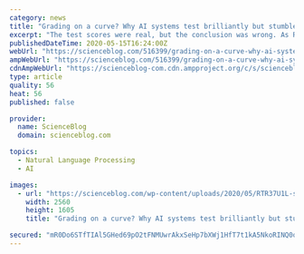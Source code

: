 ```yaml
---
category: news
title: "Grading on a curve? Why AI systems test brilliantly but stumble in real life"
excerpt: "The test scores were real, but the conclusion was wrong. As Robin Jia and Percy Liang of Stanford showed a few months later, the “robots” were only better than humans at taking that specific test. Why?"
publishedDateTime: 2020-05-15T16:24:00Z
webUrl: "https://scienceblog.com/516399/grading-on-a-curve-why-ai-systems-test-brilliantly-but-stumble-in-real-life/"
ampWebUrl: "https://scienceblog.com/516399/grading-on-a-curve-why-ai-systems-test-brilliantly-but-stumble-in-real-life/amp/"
cdnAmpWebUrl: "https://scienceblog-com.cdn.ampproject.org/c/s/scienceblog.com/516399/grading-on-a-curve-why-ai-systems-test-brilliantly-but-stumble-in-real-life/amp/"
type: article
quality: 56
heat: 56
published: false

provider:
  name: ScienceBlog
  domain: scienceblog.com

topics:
  - Natural Language Processing
  - AI

images:
  - url: "https://scienceblog.com/wp-content/uploads/2020/05/RTR37U1L-scaled.jpg"
    width: 2560
    height: 1605
    title: "Grading on a curve? Why AI systems test brilliantly but stumble in real life"

secured: "mR0Do6STfTIAl5GHed69pO2tFNMUwrAkxSeHp7bXWj1HfT7t1kA5NkoRINQ0quTGqWYZGjQSpBYjxWiFSGuPhNhBNmg124yR0hIzFSWLiyR/2lIG8WxUYlcYxQWxflb73UQbyQq7S/YWX/HPcmI0AGEJ6ALKW97ksV7J6YIDeHYx6nNwwsYAilEcb5/oEVrJKTQ8zwkDTOTVb9pW47+YbEJiedpb4Pv5XDLmSyZ0Ka8LGjacR40IRT4CJH79vwbXzfFbxe4WdI8Ug2uhSyi1K9ia0bolv81yOtnWEJhkUt7ZPdCd+mHDwYrWcTY1jQR9/LsRP5CpmFSFlrLeuxbS83YRazlhTPOF3TkZw3mq7yg/9CrcnwaRY/Hj3mPvdK2ko82WGJR3nXoUVGkc2T4XCzuVaQ+DsbpjZY9uELajHSX7pYGAK3wsG5lsX+JJ7jijUTq+J+3UZTVjepA+t5z3F3GR64UbriHEhdMvZzI3U4A=;AeHcMy3m4mcrqHn5O41gww=="
---
```


